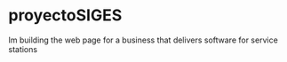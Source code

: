 # proyectoSIGES
Im building the web page for a business that delivers software for service stations
